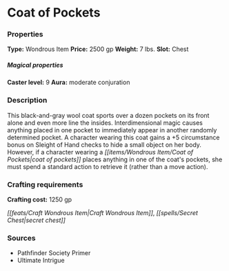 ﻿---
Title: "Coat of Pockets"
Type: "Wondrous Item"
Price: "2500 gp"
Weight: "7 lbs."
Slot: "Chest"
Caster level: "9"
Aura: "moderate conjuration"
Description: |
  "This black-and-gray wool coat sports over a dozen pockets on its front alone and even more line the insides. Interdimensional magic causes anything placed in one pocket to immediately appear in another randomly determined pocket. A character wearing this coat gains a +5 circumstance bonus on Sleight of Hand checks to hide a small object on her body. However, if a character wearing a _coat of pockets_ places anything in one of the coat's pockets, she must spend a standard action to retrieve it (rather than a move action)."
Crafting cost: "1250 gp"
Sources: "['Pathfinder Society Primer', 'Ultimate Intrigue']"
---

# Coat of Pockets

### Properties

**Type:** Wondrous Item **Price:** 2500 gp **Weight:** 7 lbs. **Slot:** Chest

##### Magical properties

**Caster level:** 9 **Aura:** moderate conjuration

### Description

This black-and-gray wool coat sports over a dozen pockets on its front alone and even more line the insides. Interdimensional magic causes anything placed in one pocket to immediately appear in another randomly determined pocket. A character wearing this coat gains a +5 circumstance bonus on Sleight of Hand checks to hide a small object on her body. However, if a character wearing a _[[items/Wondrous Item/Coat of Pockets|coat of pockets]]_ places anything in one of the coat's pockets, she must spend a standard action to retrieve it (rather than a move action).

### Crafting requirements

**Crafting cost:** 1250 gp

_[[feats/Craft Wondrous Item|Craft Wondrous Item]]_, _[[spells/Secret Chest|secret chest]]_

### Sources

* Pathfinder Society Primer
* Ultimate Intrigue
